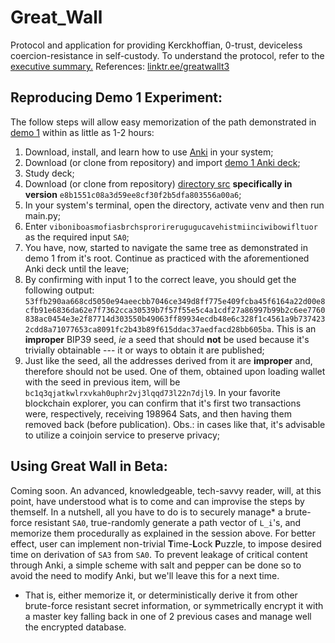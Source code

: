 # Great_Wall
Protocol and application for providing Kerckhoffian, 0-trust, deviceless coercion-resistance in self-custody. To understand the protocol, refer to the [executive summary.](./executive_summary.md)
References: [linktr.ee/greatwallt3](https://linktr.ee/greatwallt3)

## Reproducing Demo 1 Experiment:

The follow steps will allow easy memorization of the path demonstrated in [demo 1](https://drive.proton.me/urls/GQZDRPBKE8#33ZVNJBXKAMd) within as little as 1-2 hours:

1. Download, install, and learn how to use [Anki](https://apps.ankiweb.net/) in your system;
2. Download (or clone from repository) and import [demo 1 Anki deck](https://github.com/Yuri-SVB/Great_Wall/blob/main/demos/GW_procedural_memory_1.apkg);
3. Study deck;
4. Download (or clone from repository) [directory src](https://github.com/Yuri-SVB/Great_Wall/tree/main/src) **specifically in version** ```e8b1551c08a3d59ee8cf30f2b5dfa803556a00a6```;
5. In your system's terminal, open the directory, activate venv and then run main.py;
6. Enter ```viboniboasmofiasbrchsprorirerugugucavehistmiinciwibowifltuor``` as the required input ```SA0```;
7. You have, now, started to navigate the same tree as demonstrated in demo 1 from it's root. Continue as practiced with the aforementioned Anki deck until the leave;
8. By confirming with input 1 to the correct leave, you should get the following output: ```53ffb290aa668cd5050e94aeecbb7046ce349d8ff775e409fcba45f6164a22d00e8cfb91e6836da62e7f7362cca30539b7f57f55e5c4a1cdf27a86997b99b2c6ee7760838ac0454e3e2f87714d303550b49063ff89934ecdb48e6c328f1c4561a9b7374232cdd8a71077653ca8091fc2b43b89f615ddac37aedfacd28bb605ba```. This is an **improper** BIP39 seed, _ie_ a seed that should **not** be used because it's trivially obtainable --- it or ways to obtain it are published;
9. Just like the seed, all the addresses derived from it are **improper** and, therefore should not be used. One of them, obtained upon loading wallet with the seed in previous item, will be ```bc1q3qjatkwlrxvkah0uphr2vj3lqqd73l22n7djl9```. In your favorite blockchain explorer, you can confirm that it's first two transactions were, respectively, receiving 198964 Sats, and then having them removed back (before publication). Obs.: in cases like that, it's advisable to utilize a coinjoin service to preserve privacy;

## Using Great Wall in Beta:

Coming soon. An advanced, knowledgeable, tech-savvy reader, will, at this point, have understood what is to come and can improvise the steps by themself. In a nutshell, all you have to do is to securely manage* a brute-force resistant ```SA0```, true-randomly generate a path vector of ```L_i```'s, and memorize them procedurally as explained in the session above. For better effect, user can implement non-trivial **T**ime-**L**ock **P**uzzle, to impose desired time on derivation of ```SA3``` from ```SA0```. To prevent leakage of critical content through Anki, a simple scheme with salt and pepper can be done so to avoid the need to modify Anki, but we'll leave this for a next time.

* That is, either memorize it, or deterministically derive it from other brute-force resistant secret information, or symmetrically encrypt it with a master key falling back in one of 2 previous cases and manage well the encrypted database.
